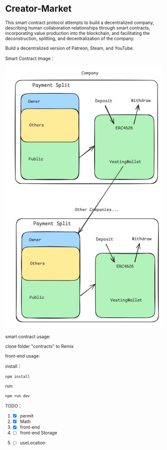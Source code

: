 # Creator-Market
This smart contract protocol attempts to build a decentralized company, describing human collaboration relationships through smart contracts, incorporating value production into the blockchain, and facilitating the deconstruction, splitting, and decentralization of the company.

Build a decentralized version of Patreon, Steam, and YouTube.

Smart Contract Image：

![Creator-Market](./public/Creator-Market.jpg)

smart contract usage:

clone folder "contracts" to Remix

front-end usage:

  install：
  
  `npm install`
  
  run:
  
  `npm run dev`

TODO：
1. - [x] permit
2. - [x] Math
3. - [x] front-end
4. - [ ] front-end Storage
5. - [ ] useLocation


